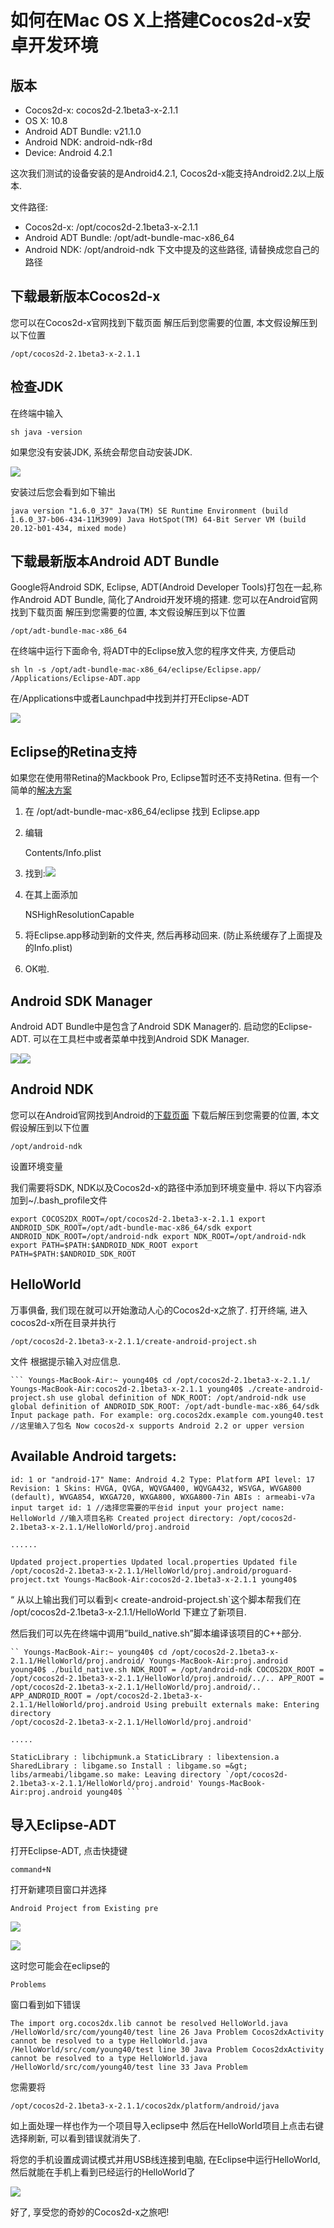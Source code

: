 如何在Mac OS X上搭建Cocos2d-x安卓开发环境
================

## 版本 ##

- Cocos2d-x: cocos2d-2.1beta3-x-2.1.1
- OS X: 10.8
- Android ADT Bundle: v21.1.0
- Android NDK: android-ndk-r8d
- Device: Android 4.2.1

这次我们测试的设备安装的是Android4.2.1, Cocos2d-x能支持Android2.2以上版本.

文件路径:

- Cocos2d-x: /opt/cocos2d-2.1beta3-x-2.1.1
- Android ADT Bundle: /opt/adt-bundle-mac-x86_64
- Android NDK: /opt/android-ndk 下文中提及的这些路径, 请替换成您自己的路径

## 下载最新版本Cocos2d-x ##

您可以在Cocos2d-x官网找到下载页面
 解压后到您需要的位置, 本文假设解压到以下位置

	/opt/cocos2d-2.1beta3-x-2.1.1


## 检查JDK ##

在终端中输入

	sh java -version


如果您没有安装JDK, 系统会帮您自动安装JDK.

![](./res/set-up-c-a-osx-001-jdk.png)


安装过后您会看到如下输出

	java version "1.6.0_37" Java(TM) SE Runtime Environment (build 1.6.0_37-b06-434-11M3909) Java HotSpot(TM) 64-Bit Server VM (build 20.12-b01-434, mixed mode)


## 下载最新版本Android ADT Bundle ##

Google将Android SDK, Eclipse, ADT(Android Developer Tools)打包在一起,称作Android ADT Bundle, 简化了Android开发环境的搭建.
您可以在Android官网找到下载页面
 解压到您需要的位置, 本文假设解压到以下位置

	/opt/adt-bundle-mac-x86_64


在终端中运行下面命令, 将ADT中的Eclipse放入您的程序文件夹, 方便启动

	sh ln -s /opt/adt-bundle-mac-x86_64/eclipse/Eclipse.app/ /Applications/Eclipse-ADT.app


在/Applications中或者Launchpad中找到并打开Eclipse-ADT

![](./res/set-up-c-a-osx-002-adt.png)

## Eclipse的Retina支持 ##

如果您在使用带Retina的Mackbook Pro, Eclipse暂时还不支持Retina. 但有一个简单的[解决方案](https://bugs.eclipse.org/bugs/show_bug.cgi?id=382972)

1. 在 /opt/adt-bundle-mac-x86_64/eclipse 找到 Eclipse.app
2. 编辑

	Contents/Info.plist

3. 找到:![](./res/Snip20130603_2.png)

4. 在其上面添加 

	NSHighResolutionCapable

5. 将Eclipse.app移动到新的文件夹, 然后再移动回来. (防止系统缓存了上面提及的Info.plist)
6. OK啦.

## Android SDK Manager ##

Android ADT Bundle中是包含了Android SDK Manager的. 启动您的Eclipse-ADT. 可以在工具栏中或者菜单中找到Android SDK Manager.

![](./res/set-up-c-a-osx-003-sdk-1.png)![](./set-up-c-a-osx-004-sdk-2.png)

## Android NDK ##

您可以在Android官网找到Android的[下载页面](http://developer.android.com/tools/sdk/ndk/index.html)
下载后解压到您需要的位置, 本文假设解压到以下位置

	/opt/android-ndk


设置环境变量

我们需要将SDK, NDK以及Cocos2d-x的路径中添加到环境变量中. 将以下内容添加到~/.bash_profile文件

	export COCOS2DX_ROOT=/opt/cocos2d-2.1beta3-x-2.1.1 export ANDROID_SDK_ROOT=/opt/adt-bundle-mac-x86_64/sdk export ANDROID_NDK_ROOT=/opt/android-ndk export NDK_ROOT=/opt/android-ndk export PATH=$PATH:$ANDROID_NDK_ROOT export PATH=$PATH:$ANDROID_SDK_ROOT


## HelloWorld ##

万事俱备, 我们现在就可以开始激动人心的Cocos2d-x之旅了.
打开终端, 进入cocos2d-x所在目录并执行

	/opt/cocos2d-2.1beta3-x-2.1.1/create-android-project.sh


文件
 根据提示输入对应信息.

	``` Youngs-MacBook-Air:~ young40$ cd /opt/cocos2d-2.1beta3-x-2.1.1/ Youngs-MacBook-Air:cocos2d-2.1beta3-x-2.1.1 young40$ ./create-android-project.sh use global definition of NDK_ROOT: /opt/android-ndk use global definition of ANDROID_SDK_ROOT: /opt/adt-bundle-mac-x86_64/sdk Input package path. For example: org.cocos2dx.example com.young40.test //这里输入了包名 Now cocos2d-x supports Android 2.2 or upper version


## Available Android targets: ##

	id: 1 or "android-17" Name: Android 4.2 Type: Platform API level: 17 Revision: 1 Skins: HVGA, QVGA, WQVGA400, WQVGA432, WSVGA, WVGA800 (default), WVGA854, WXGA720, WXGA800, WXGA800-7in ABIs : armeabi-v7a input target id: 1 //选择您需要的平台id input your project name: HelloWorld //输入项目名称 Created project directory: /opt/cocos2d-2.1beta3-x-2.1.1/HelloWorld/proj.android
	 
	......
	 
	Updated project.properties Updated local.properties Updated file /opt/cocos2d-2.1beta3-x-2.1.1/HelloWorld/proj.android/proguard-project.txt Youngs-MacBook-Air:cocos2d-2.1beta3-x-2.1.1 young40$


“ 从以上输出我们可以看到<
create-android-project.sh`这个脚本帮我们在 /opt/cocos2d-2.1beta3-x-2.1.1/HelloWorld 下建立了新项目.

然后我们可以先在终端中调用”build_native.sh”脚本编译该项目的C++部分.

	`` Youngs-MacBook-Air:~ young40$ cd /opt/cocos2d-2.1beta3-x-2.1.1/HelloWorld/proj.android/ Youngs-MacBook-Air:proj.android young40$ ./build_native.sh NDK_ROOT = /opt/android-ndk COCOS2DX_ROOT = /opt/cocos2d-2.1beta3-x-2.1.1/HelloWorld/proj.android/../.. APP_ROOT = /opt/cocos2d-2.1beta3-x-2.1.1/HelloWorld/proj.android/.. APP_ANDROID_ROOT = /opt/cocos2d-2.1beta3-x-2.1.1/HelloWorld/proj.android Using prebuilt externals make: Entering directory
	/opt/cocos2d-2.1beta3-x-2.1.1/HelloWorld/proj.android'
	 
	.....
	
	StaticLibrary : libchipmunk.a StaticLibrary : libextension.a SharedLibrary : libgame.so Install : libgame.so =&gt; libs/armeabi/libgame.so make: Leaving directory `/opt/cocos2d-2.1beta3-x-2.1.1/HelloWorld/proj.android' Youngs-MacBook-Air:proj.android young40$ ```


## 导入Eclipse-ADT ##

打开Eclipse-ADT, 点击快捷键

	command+N


打开新建项目窗口并选择

	Android Project from Existing pre


![](./res/set-up-c-a-osx-005-helloworld-1.png)

![](./res/set-up-c-a-osx-006-helloworld-2.png)

这时您可能会在eclipse的

	Problems


窗口看到如下错误

	The import org.cocos2dx.lib cannot be resolved HelloWorld.java /HelloWorld/src/com/young40/test line 26 Java Problem Cocos2dxActivity cannot be resolved to a type HelloWorld.java /HelloWorld/src/com/young40/test line 30 Java Problem Cocos2dxActivity cannot be resolved to a type HelloWorld.java /HelloWorld/src/com/young40/test line 33 Java Problem


您需要将

	/opt/cocos2d-2.1beta3-x-2.1.1/cocos2dx/platform/android/java


如上面处理一样也作为一个项目导入eclipse中
 然后在HelloWorld项目上点击右键选择刷新, 可以看到错误就消失了.

将您的手机设置成调试模式并用USB线连接到电脑, 在Eclipse中运行HelloWorld, 然后就能在手机上看到已经运行的HelloWorld了

![](./res/set-up-c-a-osx-007-screen.png)

好了, 享受您的奇妙的Cocos2d-x之旅吧!
